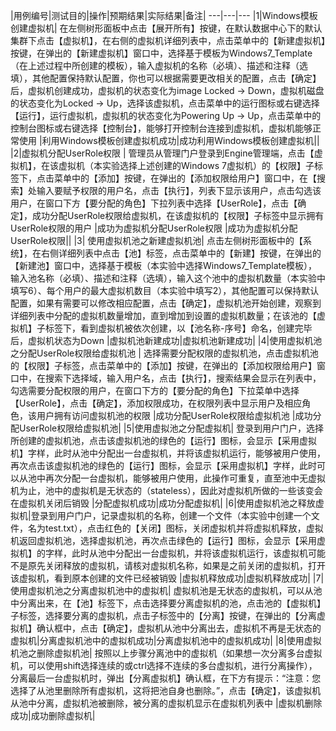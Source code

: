 |用例编号|测试目的|操作|预期结果|实际结果|备注| 
---|---|---
|1|Windows模板创建虚拟机|     在左侧树形面板中点击【展开所有】按键，在默认数据中心下的默认集群下点击【虚拟机】，在右侧的虚拟机详细列表中，点击菜单中的【新建虚拟机】按键，在弹出的【新建虚拟机】窗口中，选择基于模板为Windows7_Template（在上述过程中所创建的模板），输入虚拟机的名称（必填）、描述和注释（选填），其他配置保持默认配置，你也可以根据需要更改相关的配置，点击【确定】后，虚拟机创建成功，虚拟机的状态变化为image Locked -> Down，虚拟机磁盘的状态变化为Locked -> Up，选择该虚拟机，点击菜单中的运行图标或右键选择【运行】，运行虚拟机，虚拟机的状态变化为Powering Up -> Up，点击菜单中的控制台图标或右键选择【控制台】，能够打开控制台连接到虚拟机，虚拟机能够正常使用 |利用Windows模板创建虚拟机成功|成功利用Windows模板创建虚拟机||
|2|虚拟机分配UserRole权限 |     管理员从管理门户登录到Engine管理端，点击【虚拟机】，在该虚拟机（本实验选择上述创建的Windows 7虚拟机）的【权限】子标签下，点击菜单中的【添加】按键，在弹出的【添加权限给用户】窗口中，在【搜索】处输入要赋予权限的用户名，点击【执行】，列表下显示该用户，点击勾选该用户，在窗口下方【要分配的角色】下拉列表中选择【UserRole】，点击【确定】，成功分配UserRole权限给虚拟机，在该虚拟机的【权限】子标签中显示拥有UserRole权限的用户 |成功为虚拟机分配UserRole权限 |成功为虚拟机分配UserRole权限||
|3| 使用虚拟机池之新建虚拟机池|     点击左侧树形面板中的【系统】，在右侧详细列表中点击【池】标签，点击菜单中的【新建】按键，在弹出的【新建池】窗口中，选择基于模板（本实验中选择Windows7_Template模板），输入池名称（必填）、描述和注释（选填），输入这个池中的虚拟机数量（本实验中填写6）、每个用户的最大虚拟机数目（本实验中填写2），其他配置可以保持默认配置，如果有需要可以修改相应配置，点击【确定】，虚拟机池开始创建，观察到详细列表中分配的虚拟机数量增加，直到增加到设置的虚拟机数量；在该池的【虚拟机】子标签下，看到虚拟机被依次创建，以【池名称-序号】命名，创建完毕后，虚拟机状态为Down |虚拟机池新建成功|虚拟机池新建成功|
|4|使用虚拟机池之分配UserRole权限给虚拟机池 |     选择需要分配权限的虚拟机池，点击虚拟机池的【权限】子标签，点击菜单中的【添加】按键，在弹出的【添加权限给用户】窗口中，在搜索下选择域，输入用户名，点击【执行】，搜索结果会显示在列表中，勾选需要分配权限的用户，在窗口下方的【要分配的角色】下拉菜单中选择【UserRole】，点击【确定】，添加权限成功，在权限列表中显示用户及相应角色，该用户拥有访问虚拟机池的权限 |成功分配UserRole权限给虚拟机池 |成功分配UserRole权限给虚拟机池|
|5|使用虚拟池之分配虚拟机|         登录到用户门户，选择所创建的虚拟机池，点击该虚拟机池的绿色的【运行】图标，会显示【采用虚拟机】字样，此时从池中分配出一台虚拟机，并将该虚拟机运行，能够被用户使用，再次点击该虚拟机池的绿色的【运行】图标，会显示【采用虚拟机】字样，此时可以从池中再次分配一台虚拟机，能够被用户使用，此操作可重复，直至池中无虚拟机为止，池中的虚拟机是无状态的（stateless），因此对虚拟机所做的一些该变会在虚拟机关闭后销毁 |分配虚拟机成功|成功分配虚拟机|
|6|使用虚拟机池之释放虚拟机|登录到用户门户，记录虚拟机的名称，创建一个文件（本实验中创建一个文件，名为test.txt），点击红色的【关闭】图标，关闭虚拟机并将虚拟机释放，虚拟机返回虚拟机池，选择虚拟机池，再次点击绿色的【运行】图标，会显示【采用虚拟机】的字样，此时从池中分配出一台虚拟机，并将该虚拟机运行，该虚拟机可能不是原先关闭释放的虚拟机，请核对虚拟机名称，如果是之前关闭的虚拟机，打开该虚拟机，看到原本创建的文件已经被销毁 |虚拟机释放成功|虚拟机释放成功|
|7|使用虚拟机池之分离虚拟机池中的虚拟机|     虚拟机池是无状态的虚拟机，可以从池中分离出来，在【池】标签下，点击选择要分离虚拟机的池，点击池的【虚拟机】子标签，选择要分离的虚拟机，点击子标签中的【分离】按键，在弹出的【分离虚拟机】确认框中，点击【确定】，虚拟机从池中分离出去，虚拟机不再是无状态的虚拟机|分离虚拟机池中的虚拟机成功|分离虚拟机池中的虚拟机成功|
|8|使用虚拟机池之删除虚拟机池|     按照以上步骤分离池中的虚拟机（如果想一次分离多台虚拟机，可以使用shift选择连续的或ctrl选择不连续的多台虚拟机，进行分离操作），分离最后一台虚拟机时，弹出【分离虚拟机】确认框，在下方有提示：“注意：您选择了从池里删除所有虚拟机，这将把池自身也删除。”，点击【确定】，该虚拟机从池中分离，虚拟机池被删除，被分离的虚拟机显示在虚拟机列表中 |虚拟机删除成功|成功删除虚拟机|